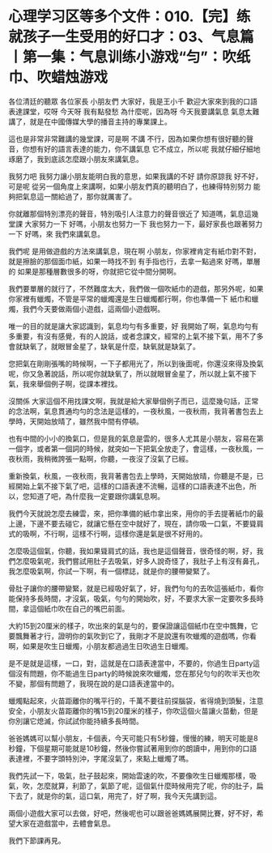 # 心理学习区等多个文件：010.【完】练就孩子一生受用的好口才：03、气息篇丨第一集：气息训练小游戏“匀”：吹纸巾、吹蜡烛游戏

各位清廷的聽眾 各位家長 小朋友們 大家好，我是王小千 歡迎大家來到我的口語表達課堂，哎呀 今天呀 我有點發愁 為什麼呢，因為呀 今天我要講氣息 氣息太難講了，就是在中國傳媒大學的播音主持的專業課上。

這也是非常非常難講的幾堂課，可是啊 不講 不行，因為如果你想有很好聽的聲音，你想有好的語言表達的能力，你不講氣息 它不成立，所以呢 我就仔細仔細地琢磨了，我到底該怎麼跟小朋友來講氣息。

我努力吧 我努力讓小朋友能明白我的意思，如果我講的不好 請你原諒我 好不好，可是呢 從另一個角度上來講啊，如果小朋友們真的聽明白了，也練得特別努力 能夠把氣息這一關給過了，那你就厲害了。

你就離那個特別漂亮的聲音，特別吸引人注意力的聲音很近了 知道嗎，氣息這幾堂課 大家努力一下 好嗎，小朋友也努力一下 我也努力一下，最好家長也跟著努力一下 好嗎，來 我們來講氣息。

我們呢 是用做遊戲的方法來講氣息，現在啊 小朋友，你家裡肯定有紙巾對不對，就是擦臉的那個面巾紙，如果一時找不到 有手指也行，去拿一點過來 好嗎，單層的 如果是那種層數很多的呀，你就把它從中間分開啊。

我們要單層的就行了，不然難度太大，我們做一個吹紙巾的遊戲，那另外呢，如果你家裡有蠟燭，不管是平常的蠟燭還是生日蠟燭都行啊，你也準備一下 紙巾和蠟燭，我們今天要做兩個小遊戲，這兩個小遊戲啊。

唯一的目的就是讓大家認識到，氣息均勻有多重要，好 我開始了啊，氣息均勻有多重要，有沒有感覺，有的人說話，或者念課文，經常的上氣不接下氣，用不了多會就缺氧了，就眼冒金星了，缺氧是什麼，缺氧就是缺氣了。

您把氣在剛剛張嘴的時候啊，一下子都用光了，所以到後面呢，你還沒來得及換氣呢，你又急著說話，所以呢你就缺氧了，所以就眼冒金星了，所以就上氣不接下氣，我來舉個例子啊，從課本裡找。

沒關係 大家這個不用找課文啊，我就是給大家舉個例子而已，這麼幾句話，正常的念法啊，氣息貫通均勻的念法是這樣的，一夜秋風，一夜秋雨，我背著書包去上學時，天開始放晴了，雖然我中間有停頓。

也有中間的小小的換氣口，但是我的氣息是雲的，很多人尤其是小朋友，容易在第一個字，或者第一個詞的時候，就突如一下把氣全放走了，會這樣，一夜秋風，一夜秋雨，我稍微誇張一點啊，你聽，一夜沒了沒氣了已經。

重新換氣，秋風，一夜秋雨，我背著書包去上學時，天開始放晴，你聽是不是，已經開始上氣不接下氣了吧，這樣的口語表達不流暢，這樣的口語表達不出色，所以，您知道了吧，為什麼我一定要跟你講氣息啊。

我們今天就說怎麼去練雲，來，把你準備的紙巾拿出來，用你的手去提著紙巾的最上邊，下邊不要去碰它，就讓它懸在空中就好了，現在，請你吸一口氣，不要聳肩式的吸啊，不行啊，這樣不行啊，這樣你還是氣是很不好用的。

怎麼吸這個氣，你聽，我如果聳肩式的話，我也是這個聲音，很奇怪的啊，好，我們怎麼吸氣呢，我們嘗試用肚子去吸氣，好多人說奇怪了，我肚子上有沒有鼻孔，我怎麼吸氣啊，你試一下啊，有一個標誌，就是你的腰帶變緊了。

骨肚子讓你的腰帶變緊，就是已經吸好氣了，好，我們勻勻的去吹這張紙巾，看你能保持多長時間，才沒氣，吸氣，勻勻的開始吹，好，不要求大家一定要吹多長時間，拿這個紙巾吹在自己的嘴巴前面。

大約15到20厘米的樣子，吹出來的氣是勻的，要保證讓這個紙巾在空中飄舞，它要飄舞著才行，證明你的氣吹到它了，我剛才不是說還有吹蠟燭的遊戲嗎，你看啊，如果是吹生日蠟燭，小朋友都過過生日吹過生日蠟燭。

是不是就是這樣，一口，對，這就是在口語表達當中，不要的，你過生日party這個沒有問題，你不能過生日party的時候說來吹蠟燭，您在那兒勻勻的吹半天也吹不變，那個有問題了，我現在說的是口語表達當中的。

蠟燭點起來，火苗距離你的嘴平行的，千萬不要往前探腦袋，省得燒到頭髮，注意安全，小朋友火苗距離你的嘴15到20厘米的樣子，你吹這個火苗讓火苗動，但是你別讓它熄滅，你試試你能持續多長時間。

爸爸媽媽可以幫小朋友，卡個表，今天可能只有5秒鐘，慢慢的練，明天可能是8秒鐘，下個星期可能就是10秒鐘，然後你嘗試著用到你的朗讀中，用到你的口語表達裡，不要字頭特別沖，字尾沒氣了，來點上蠟燭了嗎。

我們先試一下，吸氣，肚子鼓起來，開始雲速的吹，不要像吹生日蠟燭那樣，吸氣，吹，怎麼就算，利節了，氣節了呢，這個氣什麼時候用完了呢，你的肚子，扁下去了，就是你的氣，這口氣，用完了，好了啊，我今天先講到這。

兩個小遊戲大家可以去做，好吧，然後呢也可以跟爸爸媽媽展開比賽，好不好，希望大家在遊戲當中，去體會氣息。

我們下節課再見。